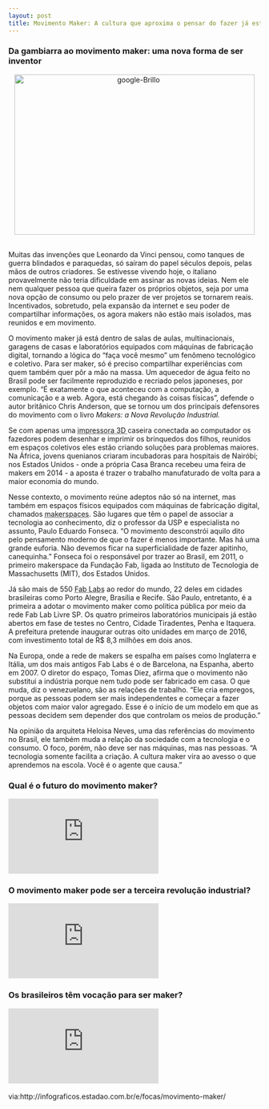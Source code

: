 ```yaml
---
layout: post
title: Movimento Maker: A cultura que aproxima o pensar do fazer já está no seu cotidiano
---
```


<meta name="twitter:card" content="summary_large_image">
<meta name="twitter:site" content="@dgrejX">
<meta name="twitter:title" content="Movimento Maker: A cultura que aproxima o pensar do fazer já está no seu cotidiano">
<meta name="twitter:description" content="O movimento maker já está dentro de salas de aulas, multinacionais, garagens de casas e laboratórios equipados com máquinas de fabricação digital, tornando a lógica do “faça você mesmo” um fenômeno tecnológico e coletivo. Para ser maker, só é preciso compartilhar experiências com quem também quer pôr a mão na massa.">
<meta name="twitter:image" content="http://disneybabble.uol.com.br/sites/default/filesBR/styles/articlesbig/public/MakerGifts.jpg">

<h3>Da gambiarra ao movimento maker: uma nova forma de ser inventor</h3>

<center><img width="480" height="320" src="http://disneybabble.uol.com.br/sites/default/filesBR/styles/articlesbig/public/MakerGifts.jpg" class="attachment-large wp-post-image" alt="google-Brillo" /></center><br />

<p> Muitas das invenções que Leonardo da Vinci pensou, como tanques de guerra blindados e paraquedas, só saíram do papel séculos depois, pelas mãos de outros criadores. Se estivesse vivendo hoje, o italiano provavelmente não teria dificuldade em assinar as novas ideias. Nem ele nem qualquer pessoa que queira fazer os próprios objetos, seja por uma nova opção de consumo ou pelo prazer de ver projetos se tornarem reais. Incentivados, sobretudo, pela expansão da internet e seu poder de compartilhar informações, os agora makers não estão mais isolados, mas reunidos e em movimento.</p>

<p>O movimento maker já está dentro de salas de aulas, multinacionais, garagens de casas e laboratórios equipados com máquinas de fabricação digital, tornando a lógica do “faça você mesmo” um fenômeno tecnológico e coletivo. Para ser maker, só é preciso compartilhar experiências com quem também quer pôr a mão na massa. Um aquecedor de água feito no Brasil pode ser facilmente reproduzido e recriado pelos japoneses, por exemplo. “É exatamente o que aconteceu com a computação, a comunicação e a web. Agora, está chegando às coisas físicas”, defende o autor britânico Chris Anderson, que se tornou um dos principais defensores do movimento com o livro <em>Makers: a Nova Revolução Industrial.</em></p>

<p>Se com apenas uma <abbr title="Impressora 3D: máquina que fabrica objetos tridimensionais a partir de um modelo criado em computador. Geralmente utiliza plástico como matéria-prima, mas também há modelos que trabalham outros filamentos, de vidro a chocolate." rel="tooltip">impressora 3D </abbr>caseira conectada ao computador os fazedores podem desenhar e imprimir os brinquedos dos filhos, reunidos em espaços coletivos eles estão criando soluções para problemas maiores. Na África, jovens quenianos criaram incubadoras para hospitais de Nairóbi; nos Estados Unidos - onde a própria Casa Branca recebeu uma feira de makers em 2014 - a aposta é trazer o trabalho manufaturado de volta para a maior economia do mundo.</p>

<p>Nesse contexto, o movimento reúne adeptos não só na internet, mas também em espaços físicos equipados com máquinas de fabricação digital, chamados <abbr title="Makerspace: espaço coletivo de atividades maker que, geralmente, reúne equipamentos de fabricação digital, como impressoras 3D, cortadoras a laser e fresadoras CNC. Pode tanto ser privado quanto público. Os Fab Labs são o tipo mais popular de makerspace." rel="tooltip">makerspaces</abbr>. São lugares que têm o papel de associar a tecnologia ao conhecimento, diz o professor da USP e especialista no assunto, Paulo Eduardo Fonseca. “O movimento desconstrói aquilo dito pelo pensamento moderno de que o fazer é menos importante. Mas há uma grande euforia. Não devemos ficar na superficialidade de fazer apitinho, canequinha.” Fonseca foi o responsável por trazer ao Brasil, em 2011, o primeiro makerspace da Fundação Fab, ligada ao Instituto de Tecnologia de Massachusetts (MIT), dos Estados Unidos.</p>

<p>Já são mais de 550 <abbr title="Fab Lab: um dos responsáveis pela difusão do movimento maker em todos os continentes. É um tipo de makerspace criado no Instituto de Tecnologia de Massachusetts (MIT, EUA). Atualmente, reúne mais de 550 espaços associados, que devem seguir regras determinadas em um manifesto." rel="tooltip">Fab Labs</abbr> ao redor do mundo, 22 deles em cidades brasileiras como Porto Alegre, Brasília e Recife. São Paulo, entretanto, é a primeira a adotar o movimento maker como política pública por meio da rede Fab Lab Livre SP. Os quatro primeiros laboratórios municipais já estão abertos em fase de testes no Centro, Cidade Tiradentes, Penha e Itaquera. A prefeitura pretende inaugurar outras oito unidades em março de 2016, com investimento total de R$ 8,3 milhões em dois anos.</p>

<p>Na Europa, onde a rede de makers se espalha em países como Inglaterra e Itália, um dos mais antigos Fab Labs é o de Barcelona, na Espanha, aberto em 2007. O diretor do espaço, Tomas Diez, afirma que o movimento não substitui a indústria porque nem tudo pode ser fabricado em casa. O que muda, diz o venezuelano, são as relações de trabalho. “Ele cria empregos, porque as pessoas podem ser mais independentes e começar a fazer objetos com maior valor agregado. Esse é o início de um modelo em que as pessoas decidem sem depender dos que controlam os meios de produção.”</p>

<p>Na opinião da arquiteta Heloisa Neves, uma das referências do movimento no Brasil, ele também muda a relação da sociedade com a tecnologia e o consumo. O foco, porém, não deve ser nas máquinas, mas nas pessoas. “A tecnologia somente facilita a criação. A cultura maker vira ao avesso o que aprendemos na escola. Você é o agente que causa.”</p>

<h3>Qual é o futuro do movimento maker? </h3>
<div class='embed-container'><iframe src='http://www.youtube.com/embed/n1Ld1H3AN6E' frameborder='0' allowfullscreen></iframe></div>

<h3>O movimento maker pode ser a terceira revolução industrial? </h3>
<div class='embed-container'><iframe src='http://www.youtube.com/embed/2tWRQ6CReK8' frameborder='0' allowfullscreen></iframe></div>

<h3>Os brasileiros têm vocação para ser maker? </h3>
<div class='embed-container'><iframe src='http://www.youtube.com/embed/wf5p4VYWTcM' frameborder='0' allowfullscreen></iframe></div>

<br>
via:http://infograficos.estadao.com.br/e/focas/movimento-maker/
<br>
